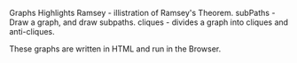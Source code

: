 Graphs
Highlights
Ramsey - illistration of Ramsey's Theorem.
subPaths - Draw a graph, and draw subpaths.
cliques - divides a graph into cliques and anti-cliques.

These graphs are written in HTML and run in the Browser.

